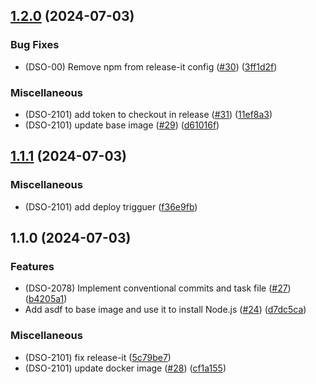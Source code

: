 

## [1.2.0](https://github.com/gbh-tech/lep-docker/compare/v1.1.1...v1.2.0) (2024-07-03)


### Bug Fixes

* (DSO-00) Remove npm from release-it config ([#30](https://github.com/gbh-tech/lep-docker/issues/30)) ([3ff1d2f](https://github.com/gbh-tech/lep-docker/commit/3ff1d2f2295dc85b731aa54f39db4c0712f69b15))


### Miscellaneous

* (DSO-2101) add token to checkout in release ([#31](https://github.com/gbh-tech/lep-docker/issues/31)) ([11ef8a3](https://github.com/gbh-tech/lep-docker/commit/11ef8a3e14a3fc33763e8f2a5174b8564ceffa91))
* (DSO-2101) update base image ([#29](https://github.com/gbh-tech/lep-docker/issues/29)) ([d61016f](https://github.com/gbh-tech/lep-docker/commit/d61016f85ee511d4373095b183fd1677fd3572d2))

## [1.1.1](https://github.com/gbh-tech/lep-docker/compare/v1.1.0...v1.1.1) (2024-07-03)


### Miscellaneous

* (DSO-2101) add deploy trigguer ([f36e9fb](https://github.com/gbh-tech/lep-docker/commit/f36e9fbbabd6c6e4c5a8907d00f9eca8d6c1cefd))

## 1.1.0 (2024-07-03)


### Features

* (DSO-2078) Implement conventional commits and task file ([#27](https://github.com/gbh-tech/lep-docker/issues/27)) ([b4205a1](https://github.com/gbh-tech/lep-docker/commit/b4205a1c4803b628eb4dea614f6327d4d740984e))
* Add asdf to base image and use it to install Node.js ([#24](https://github.com/gbh-tech/lep-docker/issues/24)) ([d7dc5ca](https://github.com/gbh-tech/lep-docker/commit/d7dc5cace8ccf33b1870372e097c1489b704f6fe))


### Miscellaneous

* (DSO-2101) fix release-it ([5c79be7](https://github.com/gbh-tech/lep-docker/commit/5c79be7dd471605c73f7ed250a9ba334eda8531f))
* (DSO-2101) update docker image ([#28](https://github.com/gbh-tech/lep-docker/issues/28)) ([cf1a155](https://github.com/gbh-tech/lep-docker/commit/cf1a155bace7f3d9028700930d386e74afeeab81))
